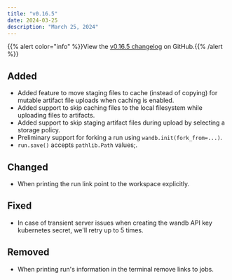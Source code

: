 ```yaml
---
title: "v0.16.5"
date: 2024-03-25
description: "March 25, 2024"
---
```


{{% alert color="info" %}}View the [v0.16.5 changelog](https://github.com/wandb/wandb/releases/tag/v0.16.5) on GitHub.{{% /alert %}}

## Added

- Added feature to move staging files to cache (instead of copying) for mutable artifact file uploads when caching is enabled. <!-- by @ibindlish in https://github.com/wandb/wandb/pull/7143 -->
- Added support to skip caching files to the local filesystem while uploading files to artifacts. <!-- by @ibindlish in https://github.com/wandb/wandb/pull/7098 -->
- Added support to skip staging artifact files during upload by selecting a storage policy. <!-- by @ibindlish in https://github.com/wandb/wandb/pull/7142 -->
- Preliminary support for forking a run using `wandb.init(fork_from=...)`. <!-- by @dannygoldstein in https://github.com/wandb/wandb/pull/7078 -->
- `run.save()` accepts `pathlib.Path` values;. <!-- by @timoffex in https://github.com/wandb/wandb/pull/7146 -->

## Changed

- When printing the run link point to the workspace explicitly. <!-- by @kptkin in https://github.com/wandb/wandb/pull/7132 -->

## Fixed

- In case of transient server issues when creating the wandb API key kubernetes secret, we'll retry up to 5 times. <!-- by @TimH98 in https://github.com/wandb/wandb/pull/7108 -->

## Removed

- When printing run's information in the terminal remove links to jobs. <!-- by @kptkin in https://github.com/wandb/wandb/pull/7132 -->